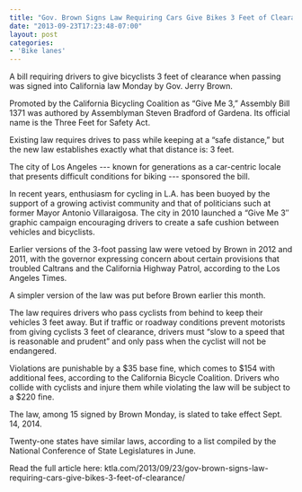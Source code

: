 ```yaml
---
title: "Gov. Brown Signs Law Requiring Cars Give Bikes 3 Feet of Clearance"
date: "2013-09-23T17:23:48-07:00"
layout: post
categories:
- 'Bike lanes'
---
```


A bill requiring drivers to give bicyclists 3 feet of clearance when passing was signed into California law Monday by Gov. Jerry Brown.

Promoted by the California Bicycling Coalition as “Give Me 3,” Assembly Bill 1371 was authored by Assemblyman Steven Bradford of Gardena. Its official name is the Three Feet for Safety Act.

Existing law requires drives to pass while keeping at a “safe distance,” but the new law establishes exactly what that distance is: 3 feet.

The city of Los Angeles --- known for generations as a car-centric locale that presents difficult conditions for biking --- sponsored the bill.

In recent years, enthusiasm for cycling in L.A. has been buoyed by the support of a growing activist community and that of politicians such at former Mayor Antonio Villaraigosa. The city in 2010 launched a “Give Me 3″ graphic campaign encouraging drivers to create a safe cushion between vehicles and bicyclists.

Earlier versions of the 3-foot passing law were vetoed by Brown in 2012 and 2011, with the governor expressing concern about certain provisions that troubled Caltrans and the California Highway Patrol, according to the Los Angeles Times.

A simpler version of the law was put before Brown earlier this month.

The law requires drivers who pass cyclists from behind to keep their vehicles 3 feet away. But if traffic or roadway conditions prevent motorists from giving cyclists 3 feet of clearance, drivers must “slow to a speed that is reasonable and prudent” and only pass when the cyclist will not be endangered.

Violations are punishable by a $35 base fine, which comes to $154 with additional fees, according to the California Bicycle Coalition. Drivers who collide with cyclists and injure them while violating the law will be subject to a $220 fine.

The law, among 15 signed by Brown Monday, is slated to take effect Sept. 14, 2014.

Twenty-one states have similar laws, according to a list compiled by the National Conference of State Legislatures in June.

Read the full article here: ktla.com/2013/09/23/gov-brown-signs-law-requiring-cars-give-bikes-3-feet-of-clearance/